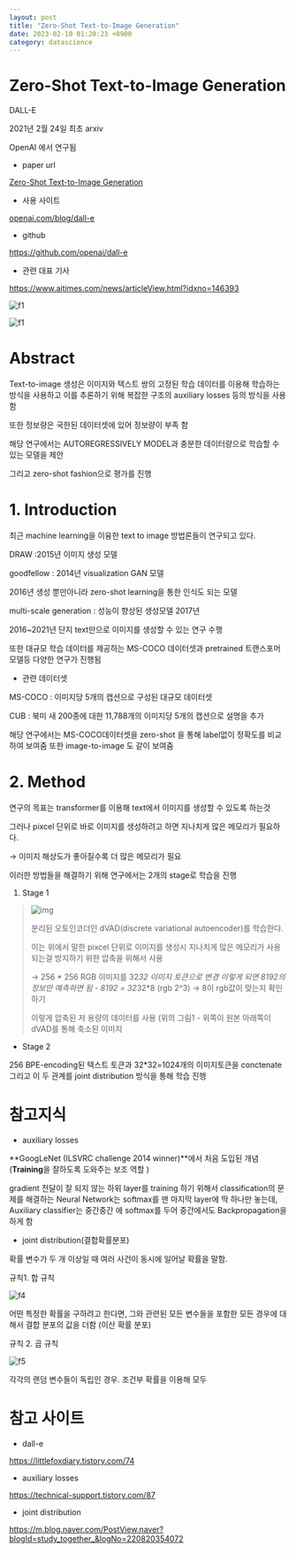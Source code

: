 ```yaml
---
layout: post
title: "Zero-Shot Text-to-Image Generation"
date: 2023-02-10 01:20:23 +0900
category: datascience
---
```


# Zero-Shot Text-to-Image Generation

DALL-E

2021년 2월 24일 최초 arxiv

OpenAI 에서 연구됨

- paper  url

[Zero-Shot Text-to-Image Generation](https://arxiv.org/abs/2102.12092)

- 사용 사이트

[openai.com/blog/dall-e](http://openai.com/blog/dall-e)

- github

<https://github.com/openai/dall-e>

- 관련 대표 기사

<https://www.aitimes.com/news/articleView.html?idxno=146393>

![f1](D:\src\whtngus.github.io\img\2023\Zero-Shot_Text-to-Image_Generation\f1.jpg)

![f1](D:\src\whtngus.github.io\img\2023\Zero-Shot_Text-to-Image_Generation\f2.jpg)

# Abstract

Text-to-image 생성은 이미지와 텍스트 쌍의 고정된 학습 데이터를 이용해 학습하는 방식을 사용하고 이를 추론하기 위해 복잡한 구조의 auxiliary losses 등의 방식을 사용함

또한 정보량은 국한된 데이터셋에 있어 정보량이 부족 함

해당 연구에서는 AUTOREGRESSIVELY MODEL과 충분한 데이터량으로 학습할 수 있는 모델을 제안

그리고 zero-shot fashion으로 평가를 진행

# 1. Introduction

최근 machine learning을 이융한 text to image 방법론들이 연구되고 있다.

DRAW :2015년 이미지 생성 모델

goodfellow : 2014년 visualization GAN 모델

2016년 생성 뿐만아니라 zero-shot learning을 통한 인식도 되는 모델

multi-scale generation : 성능이 향상된 생성모델 2017년

2016~2021년 단지 text만으로 이미지를 생성할 수 있는 연구 수행

또한 대규모 학습 데이터를 제공하는 MS-COCO 데이터셋과 pretrained 트랜스포머 모델등 다양한 연구가 진행됨

- 관련 데이터셋

MS-COCO : 이미지당 5개의 캡션으로 구성된 대규모 데이터셋

CUB : 북미 새 200종에 대한 11,788개의 이미지당 5개의 캡션으로 설명을 추가

해당 연구에서는 MS-COCO데이터셋을 zero-shot 을 통해 label없이 정확도를 비교하여 보여줌 또한 image-to-image 도 같이 보여줌

# 2. Method

연구의 목표는 transformer를 이용해 text에서 이미지를 생성할 수 있도록 하는것

그러나 pixcel 단위로 바로 이미지를 생성하려고 하면 지나치게 많은 메모리가 필요하다.

→ 이미지 해상도가 좋아질수록 더 많은 메모리가 필요

이러한 방법들을 해결하기 위해 연구에서는 2개의 stage로 학습을 진행

1. Stage 1

> ![img](file:///D:/src/whtngus.github.io/img/2023/Zero-Shot_Text-to-Image_Generation/f3.jpg?lastModify=1676010143)
>
> 분리된 오토인코더인 dVAD(discrete variational autoencoder)를 학습한다.
>
> 이는 위에서 말한 pixcel 단위로 이미지를 생성시 지나치게 많은 메모리가 사용되는걸 방지하기 위한 압축을 위해서 사용
>
> → 256 * 256 RGB 이미지를 32*32 이미지 토큰으로 변경  이렇게 되면 8192의 정보만 예측하면 됨   -  8192 = 32*32*8 (rgb 2^3) → 8이 rgb값이 맞는지 확인하기
>
> 이렇게 압축된 저 용량의 데이터를 사용 (위의 그림1 - 위쪽이 원본 아래쪽이 dVAD를 통해 축소된 이미지

- Stage 2

256 BPE-encoding된 텍스트 토큰과 32*32=1024개의 이미지토큰을 conctenate  그리고 이 두 관계를 joint distribution 방식을 통해 학습 진행













# 참고지식

- auxiliary losses

**GoogLeNet (ILSVRC challenge 2014 winner)**에서 처음 도입된 개념 (**Training**을 잘하도록 도와주는 보조 역할 )

gradient 전달이 잘 되지 않는 하위 layer를 training 하기 위해서 classification의 문제를 해결하는 Neural Network는 softmax를 맨 마지막 layer에 딱 하나만 놓는데, Auxiliary classifier는 중간중간 에 softmax를 두어 중간에서도 Backpropagation을 하게 함

- joint distribution(결합확률분포)

확률 변수가 두 개 이상일 때 여러 사건이 동시에 일어날 확률을 말함.

규칙1. 합 규칙

![f4](D:\src\whtngus.github.io\img\2023\Zero-Shot_Text-to-Image_Generation\f4.png)

어떤 특정한 확률을 구하려고 한다면, 그와 관련된 모든 변수들을 포함한 모든 경우에 대해서 결합 분포의 값을 더함 (이산 확률 분포)

규칙 2.  곱 규칙

![f5](D:\src\whtngus.github.io\img\2023\Zero-Shot_Text-to-Image_Generation\f5.png)

각각의 랜덤 변수들이 독립인 경우. 조건부 확률을 이용해 모두

# 참고 사이트

- dall-e

<https://littlefoxdiary.tistory.com/74>

- auxiliary losses

<https://technical-support.tistory.com/87>

- joint distribution

<https://m.blog.naver.com/PostView.naver?blogId=study_together_&logNo=220820354072>

